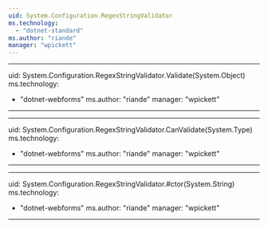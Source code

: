 ```yaml
---
uid: System.Configuration.RegexStringValidator
ms.technology: 
  - "dotnet-standard"
ms.author: "riande"
manager: "wpickett"
---
```


---
uid: System.Configuration.RegexStringValidator.Validate(System.Object)
ms.technology: 
  - "dotnet-webforms"
ms.author: "riande"
manager: "wpickett"
---

---
uid: System.Configuration.RegexStringValidator.CanValidate(System.Type)
ms.technology: 
  - "dotnet-webforms"
ms.author: "riande"
manager: "wpickett"
---

---
uid: System.Configuration.RegexStringValidator.#ctor(System.String)
ms.technology: 
  - "dotnet-webforms"
ms.author: "riande"
manager: "wpickett"
---
